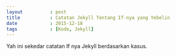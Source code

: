 ```yaml
---
layout          : post
title           : Catatan Jekyll Tentang If-nya yang Yebelin
date            : 2015-12-18
tags            : [Kode, Jekyll]
---
```


Yah ini sekedar catatan If nya Jekyll berdasarkan kasus.

<script src="https://gist.github.com/nadymain/83b5ce3d9563092ca8c3.js"></script>